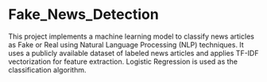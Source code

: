 # Fake_News_Detection
This project implements a machine learning model to classify news articles as Fake or Real using Natural Language Processing (NLP) techniques. It uses a publicly available dataset of labeled news articles and applies TF-IDF vectorization for feature extraction. Logistic Regression is used as the classification algorithm.
